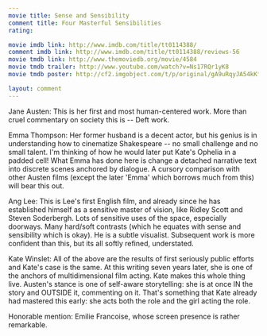 ```yaml
---
movie title: Sense and Sensibility
comment title: Four Masterful Sensibilities
rating: 

movie imdb link: http://www.imdb.com/title/tt0114388/
comment imdb link: http://www.imdb.com/title/tt0114388/reviews-56
movie tmdb link: http://www.themoviedb.org/movie/4584
movie tmdb trailer: http://www.youtube.com/watch?v=Ns17RQr1yK8
movie tmdb poster: http://cf2.imgobject.com/t/p/original/gA9uRqyJA54kKfm36EizPH45eii.jpg

layout: comment
---
```


Jane Austen: This is her first and most human-centered work. More than cruel commentary on society this is -- Deft work.

Emma Thompson: Her former husband is a decent actor, but his genius is in understanding how to cinematize Shakespeare -- no small challenge and no small talent. I'm thinking of how he would later put Kate's Ophelia in a padded cell! What Emma has done here is change a detached narrative text into discrete scenes anchored by dialogue. A cursory comparison with other Austen films (except the later 'Emma' which borrows much from this) will bear this out. 

Ang Lee: This is Lee's first English film, and already since he has established himself as a sensitive master of vision, like Ridley Scott and Steven Soderbergh. Lots of sensitive uses of the space, especially doorways. Many hard/soft contrasts (which he equates with sense and sensibility which is okay). He is a subtle visualist. Subsequent work is more confident than this, but its all softly refined, understated.

Kate Winslet: All of the above are the results of first seriously public efforts and Kate's case is the same. At this writing seven years later, she is one of the anchors of multidimensional film acting. Kate makes this whole thing live. Austen's stance is one of self-aware storytelling: she is at once IN the story and OUTSIDE it, commenting on it. That's something that Kate already had mastered this early: she acts both the role and the girl acting the role.

Honorable mention: Emilie Francoise, whose screen presence is rather remarkable.